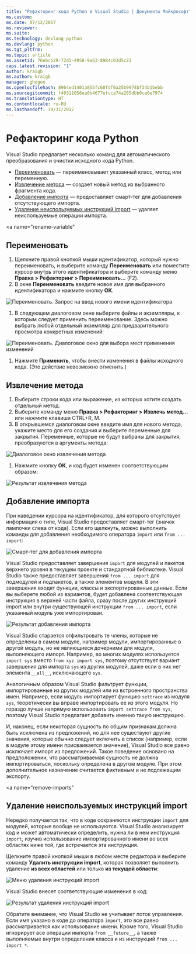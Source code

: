 ```yaml
---
title: "Рефакторинг кода Python в Visual Studio | Документы Майкрософт"
ms.custom: 
ms.date: 07/12/2017
ms.reviewer: 
ms.suite: 
ms.technology: devlang-python
ms.devlang: python
ms.tgt_pltfrm: 
ms.topic: article
ms.assetid: 76ebcb29-72d1-4958-9a63-8984c03d5c22
caps.latest.revision: "1"
author: kraigb
ms.author: kraigb
manager: ghogen
ms.openlocfilehash: 8964ed1401a855fc60fdf0a25b9974bf34b1bebb
ms.sourcegitcommit: f40311056ea0b4677efcca74a285dbb0ce0e7974
ms.translationtype: HT
ms.contentlocale: ru-RU
ms.lasthandoff: 10/31/2017
---
```

# <a name="refactoring-python-code"></a>Рефакторинг кода Python

Visual Studio предлагает несколько команд для автоматического преобразования и очистки исходного кода Python.

- [Переименовать](#rename) — переименовывает указанный класс, метод или переменную.
- [Извлечение метода](#extract-method) — создает новый метод из выбранного фрагмента кода.
- [Добавление импорта](#add-import) — предоставляет смарт-тег для добавления отсутствующего импорта.
- [Удаление неиспользуемых инструкций import](#remove-imports) — удаляет неиспользуемые операции импорта.

<a name="rename-variable"</a>
## <a name="rename"></a>Переименовать

1. Щелкните правой кнопкой мыши идентификатор, который нужно переименовать, и выберите команду **Переименовать** или поместите курсор внутрь этого идентификатора и выберите команду меню **Правка > Рефакторинг > Переименовать...**  (F2).
1. В окне **Переименовать** введите новое имя для выбранного идентификатора и нажмите кнопку **ОК**.

  ![Переименовать. Запрос на ввод нового имени идентификатора](media/code-refactor-rename-1.png)

1. В следующем диалоговом окне выберите файлы и экземпляры, к которым следует применить переименование. Здесь можно выбрать любой отдельный экземпляр для предварительного просмотра конкретных изменений:

  ![Переименовать. Диалоговое окно для выбора мест применения изменений](media/code-refactor-rename-2.png)

1. Нажмите **Применить**, чтобы внести изменения в файлы исходного кода. (Это действие невозможно отменить.)

## <a name="extract-method"></a>Извлечение метода

1. Выберите строки кода или выражение, из которых хотите создать отдельный метод.
1. Выберите команду меню **Правка > Рефакторинг > Извлечь метод...**  или нажмите клавиши CTRL+R, M.
1. В открывшемся диалоговом окне введите имя для нового метода, укажите место для его создания и выберите переменные для закрытия. Переменные, которые не будут выбраны для закрытия, преобразуются в аргументы метода:

  ![Диалоговое окно извлечения метода](media/code-refactor-extract-method-1.png)

1. Нажмите кнопку **ОК**, и код будет изменен соответствующим образом:

  ![Результат извлечения метода](media/code-refactor-extract-method-2.png)

## <a name="add-import"></a>Добавление импорта

При наведении курсора на идентификатор, для которого отсутствует информация о типе, Visual Studio предоставляет смарт-тег (значок лампочки слева от кода). Если его щелкнуть, можно выполнить команды для добавления необходимого оператора `import` или `from ... import`:

![Смарт-тег для добавления импорта](media/code-refactor-add-import-1.png)

Visual Studio предоставляет завершения `import` для модулей и пакетов верхнего уровня в текущем проекте и стандартной библиотеке. Visual Studio также предоставляет завершения `from ... import` для подмодулей и подпакетов, а также элементов модуля. В эти завершения входят функции, классы и экспортированные данные. Если вы выберете любой из вариантов, будет добавлена соответствующая инструкция в верхней части файла, сразу после других инструкций import или внутри существующей инструкции `from ... import`, если указанный модуль уже импортирован.

![Результат добавления импорта](media/code-refactor-add-import-2.png)

Visual Studio старается отфильтровать те члены, которые не определены в самом модуле, например модули, импортированные в другой модуль, но не являющиеся дочерними для модуля, выполняющего импорт. Например, во многих модулях используется `import sys` вместо `from xyz import sys`, поэтому отсутствует вариант завершения для импорта `sys` из других модулей, даже если в них нет элемента `__all__`, исключающего `sys`.

Аналогичным образом Visual Studio фильтрует функции, импортированные из других модулей или из встроенного пространства имен. Например, если модуль импортирует функцию `settrace` из модуля `sys`, теоретически вы вправе импортировать ее из этого модуля. Но гораздо лучше напрямую использовать `import settrace from sys`, поэтому Visual Studio предлагает добавить именно такую инструкцию.

И, наконец, если некоторая сущность по общим признакам должна быть исключена из предложений, но для нее существуют другие значения, которые обычно следует включить в список (например, если в модуле этому имени присваивается значение), Visual Studio все равно исключает импорт из предложений. Такое поведение основано на предположении, что рассматриваемая сущность не должна импортироваться, поскольку определена в другом модуле. При этом дополнительное назначение считается фиктивным и не подлежащим экспорту.

<a name="remove-imports"</a>
## <a name="remove-unused-imports"></a>Удаление неиспользуемых инструкций import

Нередко получается так, что в коде сохраняются инструкции `import` для модулей, которые вообще не используются. Visual Studio анализирует код и может автоматически определить, нужна ли в нем инструкция `import`, изучив использование импортированного имени во всех областях ниже той, где встречается эта инструкция.

Щелкните правой кнопкой мыши в любом месте редактора и выберите команду **Удалить инструкции import**, которая позволяет выполнить удаление **из всех областей** или только **из текущей области**:

![Меню удаления инструкций import](media/code-refactor-remove-imports-1.png)

Visual Studio внесет соответствующие изменения в код:

![Результат удаления инструкций import](media/code-refactor-remove-imports-2.png)

Обратите внимание, что Visual Studio не учитывает поток управления. Если имя указано в коде до оператора `import`, это все равно рассматривается как использование имени. Кроме того, Visual Studio игнорирует все операции импорта `from __future__`, а также выполняемые внутри определения класса и из инструкций `from ... import *`.